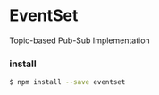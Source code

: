 # EventSet
Topic-based Pub-Sub Implementation

### install
```bash
$ npm install --save eventset
```